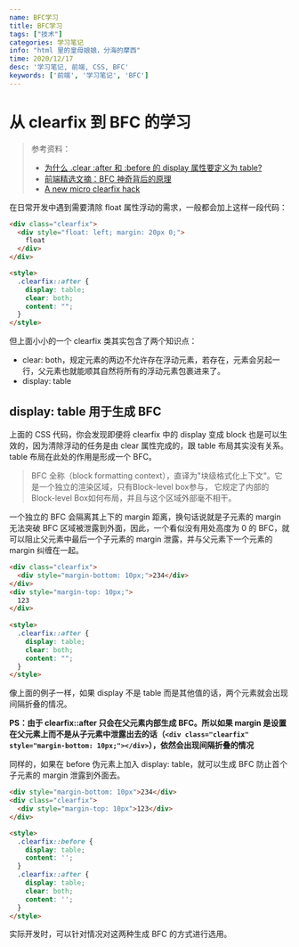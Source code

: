 ```yaml
---
name: BFC学习
title: BFC学习
tags: ["技术"]
categories: 学习笔记
info: "html 里的皇母娘娘，分海的摩西"
time: 2020/12/17
desc: '学习笔记, 前端, CSS, BFC'
keywords: ['前端', '学习笔记', 'BFC']
---
```


# 从 clearfix 到 BFC 的学习

> 参考资料：
>
> - [为什么 .clear :after 和 :before 的 display 属性要定义为 table?](https://www.zhihu.com/question/37004035)
>- [前端精选文摘：BFC 神奇背后的原理](https://www.cnblogs.com/lhb25/p/inside-block-formatting-ontext.html)
> - [A new micro clearfix hack](http://nicolasgallagher.com/micro-clearfix-hack/)

在日常开发中遇到需要清除 float 属性浮动的需求，一般都会加上这样一段代码：

```html
<div class="clearfix">
  <div style="float: left; margin: 20px 0;">
    float
  </div>
</div>

<style>
  .clearfix::after {
    display: table;
    clear: both;
    content: "";
  }
</style>
```

但上面小小的一个 clearfix 类其实包含了两个知识点：

- clear: both，规定元素的两边不允许存在浮动元素，若存在，元素会另起一行，父元素也就能顺其自然将所有的浮动元素包裹进来了。
- display: table

## display: table 用于生成 BFC

上面的 CSS 代码，你会发现即便将 clearfix 中的 display 变成 block 也是可以生效的，因为清除浮动的任务是由 clear 属性完成的，跟 table 布局其实没有关系。table 布局在此处的作用是形成一个 BFC。

> BFC 全称（block formatting context），直译为"块级格式化上下文"。它是一个独立的渲染区域，只有Block-level box参与， 它规定了内部的Block-level Box如何布局，并且与这个区域外部毫不相干。

一个独立的 BFC 会隔离其上下的 margin 距离，换句话说就是子元素的 margin 无法突破 BFC 区域被泄露到外面，因此，一个看似没有用处高度为 0 的 BFC，就可以阻止父元素中最后一个子元素的 margin 泄露，并与父元素下一个元素的 margin 纠缠在一起。

```html
<div class="clearfix">
  <div style="margin-bottom: 10px;">234</div>
</div>
<div style="margin-top: 10px;">
  123
</div>
  
<style>
  .clearfix::after {
    display: table;
    clear: both;
    content: "";
  }
</style>
```

像上面的例子一样，如果 display 不是 table 而是其他值的话，两个元素就会出现间隔折叠的情况。

**PS：由于 clearfix::after 只会在父元素内部生成 BFC。所以如果 margin 是设置在父元素上而不是从子元素中泄露出去的话（`<div class="clearfix" style="margin-bottom: 10px;"></div>`），依然会出现间隔折叠的情况**

同样的，如果在 before 伪元素上加入 display: table，就可以生成 BFC 防止首个子元素的 margin 泄露到外面去。

```html
<div style="margin-bottom: 10px">234</div>
<div class="clearfix">
  <div style="margin-top: 10px">123</div>
</div>

<style>
  .clearfix::before {
    display: table;
    content: '';
  }
  .clearfix::after {
    display: table;
    clear: both;
    content: '';
  }
</style>
```

实际开发时，可以针对情况对这两种生成 BFC 的方式进行选用。